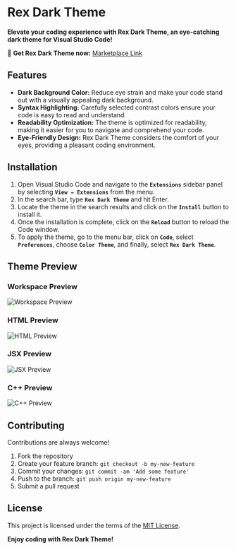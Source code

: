 # Rex Dark Theme

**Elevate your coding experience with Rex Dark Theme, an eye-catching dark theme for Visual Studio Code!**

🌙 **Get Rex Dark Theme now:** [Marketplace Link](https://marketplace.visualstudio.com/items?itemName=FighterOP.rex-dark-theme)

## Features

- **Dark Background Color:** Reduce eye strain and make your code stand out with a visually appealing dark background.
- **Syntax Highlighting:** Carefully selected contrast colors ensure your code is easy to read and understand.
- **Readability Optimization:** The theme is optimized for readability, making it easier for you to navigate and comprehend your code.
- **Eye-Friendly Design:** Rex Dark Theme considers the comfort of your eyes, providing a pleasant coding environment.

## Installation

1. Open Visual Studio Code and navigate to the **`Extensions`** sidebar panel by selecting **`View → Extensions`** from the menu.
2. In the search bar, type **`Rex Dark Theme`** and hit Enter.
3. Locate the theme in the search results and click on the **`Install`** button to install it.
4. Once the installation is complete, click on the **`Reload`** button to reload the Code window.
5. To apply the theme, go to the menu bar, click on **`Code`**, select **`Preferences`**, choose **`Color Theme`**, and finally, select **`Rex Dark Theme`**.

## Theme Preview

### Workspace Preview

![Workspace Preview](https://drive.google.com/uc?id=1DpEv51M3Pu6uvL3ddWB_pG5-GVe2wfPO)

### HTML Preview

![HTML Preview](https://drive.google.com/uc?id=1JuAPxZcgJGBopuC5OhdmE76--D0ZrUqF)

### JSX Preview

![JSX Preview](https://drive.google.com/uc?id=1zhnv1xKf4O6h_TbsFeoyKGUjQC48urD1)

### C++ Preview

![C++ Preview](https://drive.google.com/uc?id=1ZKM6AcZFjpg801NWcxLNPSIPjT4MJLzk)

## Contributing

Contributions are always welcome!

1. Fork the repository
2. Create your feature branch: `git checkout -b my-new-feature`
3. Commit your changes: `git commit -am 'Add some feature'`
4. Push to the branch: `git push origin my-new-feature`
5. Submit a pull request

## License

This project is licensed under the terms of the [MIT License](https://opensource.org/licenses/MIT).

**Enjoy coding with Rex Dark Theme!**

